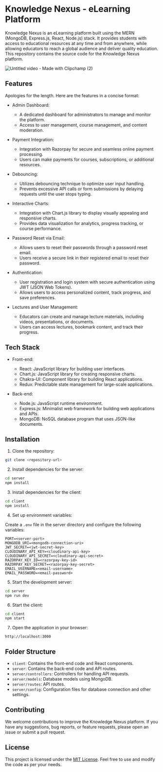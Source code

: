 # Knowledge Nexus - eLearning Platform

Knowledge Nexus is an eLearning platform built using the MERN (MongoDB, Express.js, React, Node.js) stack. It provides students with access to educational resources at any time and from anywhere, while allowing educators to reach a global audience and deliver quality education. This repository contains the source code for the Knowledge Nexus platform.


![Untitled video - Made with Clipchamp (2)](https://github.com/Hariharanreddy/KnowledgeNexusClient/assets/82924830/d2dc0277-b628-40b7-b62e-030dd7c327c7)


## Features

Apologies for the length. Here are the features in a concise format:

- Admin Dashboard:
  - A dedicated dashboard for administrators to manage and monitor the platform.
  - Access to user management, course management, and content moderation.

- Payment Integration:
  - Integration with Razorpay for secure and seamless online payment processing.
  - Users can make payments for courses, subscriptions, or additional resources.

- Debouncing:
  - Utilizes debouncing technique to optimize user input handling.
  - Prevents excessive API calls or form submissions by delaying requests until the user stops typing.

- Interactive Charts:
  - Integration with Chart.js library to display visually appealing and responsive charts.
  - Provides data visualization for analytics, progress tracking, or course performance.

- Password Reset via Email:
  - Allows users to reset their passwords through a password reset email.
  - Users receive a secure link in their registered email to reset their password.

- Authentication:
  - User registration and login system with secure authentication using JWT (JSON Web Tokens).
  - Allows users to access personalized content, track progress, and save preferences.

- Lectures and User Management:
  - Educators can create and manage lecture materials, including videos, presentations, or documents.
  - Users can access lectures, bookmark content, and track their progress.

## Tech Stack

- Front-end:
  - React: JavaScript library for building user interfaces.
  - Chart.js: JavaScript library for creating responsive charts.
  - Chakra-UI: Component library for building React applications.
  - Redux: Predictable state management for large-scale applications.

- Back-end:
  - Node.js: JavaScript runtime environment.
  - Express.js: Minimalist web framework for building web applications and APIs.
  - MongoDB: NoSQL database program that uses JSON-like documents.

## Installation

1. Clone the repository:

```bash
git clone <repository-url>
```

2. Install dependencies for the server:

```bash
cd server
npm install
```

3. Install dependencies for the client:

```bash
cd client
npm install
```

4. Set up environment variables:

Create a `.env` file in the server directory and configure the following variables:

```dotenv
PORT=<server-port>
MONGODB_URI=<mongodb-connection-uri>
JWT_SECRET=<jwt-secret-key>
CLOUDINARY_API_KEY=<cloudinary-api-key>
CLOUDINARY_API_SECRET=<cloudinary-api-secret>
RAZORPAY_KEY_ID=<razorpay-key-id>
RAZORPAY_KEY_SECRET=<razorpay-key-secret>
EMAIL_USERNAME=<email-username>
EMAIL_PASSWORD=<email-password>
```

5. Start the development server:

```bash
cd server
npm run dev
```

6. Start the client:

```bash
cd client
npm start
```

7. Open the application in your browser:

```
http://localhost:3000
```

## Folder Structure

- `client`: Contains the front-end code and React components.
- `server`: Contains the back-end code and API routes.
- `server/controllers`: Controllers for handling API requests.
- `server/models`: Database models using MongoDB.
- `server/routes`: API routes.
- `server/config`: Configuration files for database connection and other settings.

## Contributing

We welcome contributions to improve the Knowledge Nexus platform. If you have any suggestions, bug reports, or feature requests, please open an issue or submit a pull request.

## License

This project is licensed under the [MIT License](LICENSE). Feel free to use and modify the code as per your needs.
